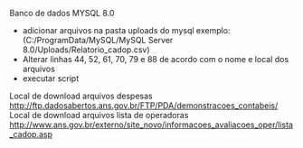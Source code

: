 Banco de dados MYSQL 8.0

- adicionar arquivos na pasta uploads do mysql exemplo: (C:/ProgramData/MySQL/MySQL Server 8.0/Uploads/Relatorio_cadop.csv)
- Alterar linhas 44, 52, 61, 70, 79 e 88 de acordo com o nome e local dos arquivos
- executar script

Local de download arquivos despesas http://ftp.dadosabertos.ans.gov.br/FTP/PDA/demonstracoes_contabeis/
Local de download arquivos lista de operadoras http://www.ans.gov.br/externo/site_novo/informacoes_avaliacoes_oper/lista_cadop.asp
